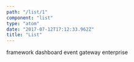 ```yaml
---
path: "/list/1"
component: "list"
type: "atom"
date: "2017-07-12T17:12:33.962Z"
title: "List"
---
```

<List>
  <ListItem>framework</ListItem>
  <ListItem>dashboard</ListItem>
  <ListItem>event gateway</ListItem>
  <ListItem>enterprise</ListItem>
</List>